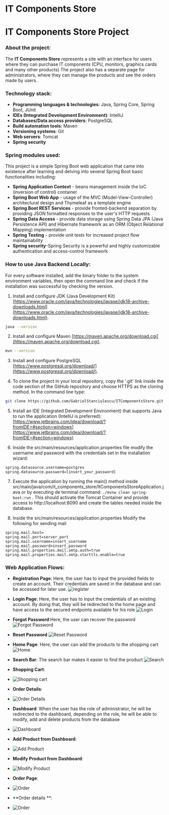 # IT Components Store
# IT Components Store Project

### About the project:

The **IT Components Store**  represents a site with an interface for users where they can purchase IT components (CPU, monitors, graphics cards and many other products) The project also has a separate page for administrators, where they can manage the products and see the orders made by users.

### Technology stack:

* **Programming languages & technologies**: Java, Spring Core, Spring Boot, JUnit
* **IDEs (Integrated Development Environment)**: IntelliJ
* **Databases/Data access providers**: PostgreSQL
* **Build automation tools**: Maven
* **Versioning systems**: Git
* **Web servers**: Tomcat
* **Spring security**

### Spring modules used:

This project is a simple Spring Boot web application that came into existence after learning and delving into several Spring Boot basic functionalities including:

* **Spring Application Context** - beans management inside the IoC (inversion of control) container
* **Spring Boot Web App** - usage of the MVC (Model-View-Controller) architectural design and Thymeleaf as a template engine
* **Spring Boot REST Services** - provide fronted-backend separation by providing JSON formatted responses to the user's HTTP requests
* **Spring Data Access** - provide data storage using Spring Data JPA (Java Persistence API) and Hibernate framework as an ORM (Object Relational Mapping) implementation
* **Spring Testing** - provide unit tests for increased project flow maintainability
* **Spring security**-Spring Security is a powerful and highly customizable authentication and access-control framework

### How to use Java Backend Locally:

For every software installed, add the binary folder to the system environment variables, then open the command line and check if the installation was successful by checking the version.

1. Install and configure JDK (Java Development
   Kit) [https://www.oracle.com/java/technologies/javase/jdk18-archive-downloads.html](https://www.oracle.com/java/technologies/javase/jdk18-archive-downloads.html).

```bash
java --version
```

2. Install and configure Maven [https://maven.apache.org/download.cgi](https://maven.apache.org/download.cgi).

```bash
mvn --version
```

3. Install and configure PostgreSQL [https://www.postgresql.org/download/](https://www.postgresql.org/download/).



4. To clone the project in your local repository, copy the '.git' link inside the code section of the GitHub repository and choose HTTPS as the cloning method. In the command line type:

```bash
git clone https://github.com/GabrielStanciulescu/ITComponentsStore.git
```

5. Install an IDE (Integrated Development Environment) that supports Java to run the application (IntelliJ is
   preferred): [https://www.jetbrains.com/idea/download/?fromIDE=#section=windows](https://www.jetbrains.com/idea/download/?fromIDE=#section=windows)



6. Inside the src/main/resources/application.properties file modify the username and password with the credentials set in the installation wizard:

```properties
spring.datasource.username=postgres
spring.datasource.password=[insert_your_password]
```

7. Execute the application by running the main() method inside src/main/java/com/it_components_store/ItComponentsStoreApplication.java or by executing de terminal command: `./mvnw clean spring-boot:run`
   . This should activate the Tomcat Container and provide access to http://localhost:8090 and create the tables needed inside the database.

8. Inside the src/main/resources/application.properties  Modify the following for sending mail

```properties
spring.mail.host=
spring.mail.port=server_port
spring.mail.username=insert_username
spring.mail.password=insert_password
spring.mail.properties.mail.smtp.auth=true
spring.mail.properties.mail.smtp.starttls.enable=true

```


### Web Application Flows:
* **Registration Page**: Here, the user has to input the provided fields to create an account. Their credentials are saved in the database and can be accessed for later use.
![register](src/main/resources/static/documentation/1_registration.jpg)

* **Login Page**: Here, the user has to input the credentials of an existing account. By doing that, they will be redirected to the home page and have access to the secured endpoints available
  for his role
![Login](src/main/resources/static/documentation/2_login.jpg)


* **Forgot Password**:Here, the user can recover the password
![Forgot Password](src/main/resources/static/documentation/3_forgot_password.jpg)

* **Reset Password**
  ![Reset Password](src/main/resources/static/documentation/13_reset_password.jpg)


* **Home Page**: Here, the user can add the products to the shopping cart
  ![Home](src/main/resources/static/documentation/4_home.jpg)

* **Search Bar**: The search bar makes it easier to find the product
![Search](src/main/resources/static/documentation/5_search.jpg)

* **Shopping Cart**: 
* ![Shopping cart](src/main/resources/static/documentation/6_cart.jpg)

* **Order Details**:
* ![Order Details](src/main/resources/static/documentation/7_order.jpg)

* **Dashboard**: When the user has the role of administrator, he will be redirected to the dashboard, depending on the role, he will be able to modify, add and delete products from the database
* ![Dashboard](src/main/resources/static/documentation/8_dashboard.jpg)

* **Add Product from Dashboard**:
* ![Add Product](src/main/resources/static/documentation/9_add_product.jpg)

* **Modify Product from Dashboard**:
* ![Modify Product](src/main/resources/static/documentation/10_modify_product.jpg)

* **Order Page**:
* ![Order](src/main/resources/static/documentation/11_orderi.jpg)

* **Order details **:
* ![Order](src/main/resources/static/documentation/12_order.jpg)




